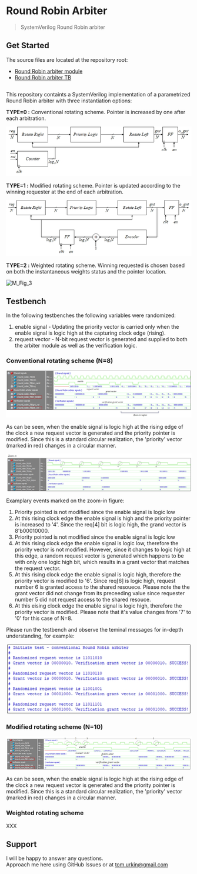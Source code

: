 # Round Robin Arbiter

> SystemVerilog Round Robin arbiter  

## Get Started

The source files  are located at the repository root:

- [Round Robin arbiter module](./round_robin.sv)
- [Round Robin arbiter TB](./round_robin_TB.sv)

##
This repository containts a SystemVerilog implementation of a parametrized Round Robin arbiter with three instantiation options:

**TYPE=0 :** Conventional rotating scheme. Pointer is increased by one after each arbitration.

![simplified_block](./docs/simplified_block.jpg)

**TYPE=1 :** Modified rotating scheme. Pointer is updated according to the winning requester at the end of each arbitration.

![modified_block](./docs/modified_block.jpg) 

**TYPE=2 :** Weighted rotating scheme. Winning requested is chosen based on both the instantaneous weights status and the pointer location.

![M_Fig_3](./docs/M_Fig_3.jpg) 

## Testbench
In the following testbenches the following variables were randomized:

1. enable signal - Updating the priority vector is carried only when the enable signal is logic high at the capturing clock edge (rising).
2. request vector - N-bit request vector is generated and supplied to both the arbiter module as well as the verification logic.

### Conventional rotating scheme (N=8)

![simplified_sim](./docs/simplified_sim.jpg) 
	
As can be seen,	when the enable signal is logic high at the rising edge of the clock a new request vector is generated and the priority pointer is modified. Since this is a standard circular realization, the 'priority' vector (marked in red) changes in a circular manner. 

![simplified_sim_zoom](./docs/simplified_sim_zoom.jpg) 

Examplary events marked on the zoom-in figure:
1) Priority pointed is not modified since the enable signal is logic low
2) At this rising clock edge the enable signal is high and the priority pointer is increased to '4'. Since the req[4] bit is logic high, the grand vector is 8'b00010000.
3) Priority pointed is not modified since the enable signal is logic low
4) At this rising clock edge the enable signal is logic low, therefore the priority vector is not modified. However, since it changes to logic high at this edge, a random request vector is generated which happens to be with only one logic high bit, which results in a grant vector that matches the request vector.  
5) At this rising clock edge the enable signal is logic high, therefore the priority vector is modified to '6'. Since req[6] is logic high, request number 6 is granted access to the shared resouece. Please note the the grant vector did not change from its preceeding value since requester number 5 did not request access to the shared resouce.
6) At this eising clock edge the enable signal is logic high, therefore the priority vector is modified. Please note that it's value changes from '7' to '0' for this case of N=8.

Please run the testbench and observe the teminal messages for in-depth understanding, for example:

![simplified_teminal](./docs/simplified_teminal.jpg) 


### Modified rotating scheme  (N=10)

![modified_sim](./docs/modified_sim.jpg) 
	
As can be seen,	when the enable signal is logic high at the rising edge of the clock a new request vector is generated and the priority pointer is modified. Since this is a standard circular realization, the 'priority' vector (marked in red) changes in a circular manner. 

### Weighted rotating scheme
XXX

## Support

I will be happy to answer any questions.  
Approach me here using GitHub Issues or at tom.urkin@gmail.com